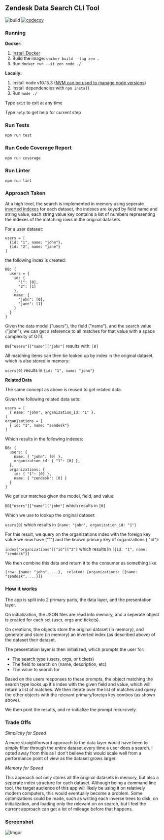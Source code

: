 ## Zendesk Data Search CLI Tool

![build](https://api.travis-ci.org/JeanMarcGoepfert/search.svg?branch=master) [![codecov](https://codecov.io/gh/JeanMarcGoepfert/search/branch/master/graph/badge.svg)](https://codecov.io/gh/JeanMarcGoepfert/search)

### Running

**Docker:**

1. [Install Docker](https://www.docker.com/get-started)
2. Build the image: `docker build --tag zen .`
3. Run `docker run --it zen node ./`

**Locally:**

1. Install node v10.15.3 ([NVM can be used to manage node versions](https://github.com/nvm-sh/nvm))
2. Install dependencies with `npm install`
3. Run `node ./`

Type `exit` to exit at any time

Type `help` to get help for current step

### Run Tests

`npm run test`

### Run Code Coverage Report

`npm run coverage`

### Run Linter

`npm run lint`

### Approach Taken

At a high level, the search is implemented in memory using seperate [inverted indexes](https://en.wikipedia.org/wiki/Inverted_index) for each dataset, the indexes are keyed by field name and string value, each string value key contains a list of numbers representing the indexes of the matching rows in the original datasets.

For a user dataset:

```
users = [
  {id: "1", name: "john"},
  {id: "2", name: "jane"}
]
```

the following index is created:

```
DB: {
  users = {
    id: {
      "1": [0],
      "2": [1]
    },
    name: {
      "john": [0],
      "jane": [1]
    }
  }
}
```

Given the data model ("users"), the field ("name"), and the search value ("john"), we can get a reference to all matches for that value with a space complexity of O(1).

`DB["users"]["name"]["john"]` results with: `[0]`

All matching items can then be looked up by index in the original dataset, which is also stored in memory:

`users[0]` results in `{id: "1", name: "john"}`

**Related Data**

The same concept as above is reused to get related data.

Given the following related data sets:

```
users = [
  { name: "john", organization_id: "1" },
]
organizations = [
  { id: "1", name: "zendesk"}
]
```

Which results in the following indexes:

```
DB: {
  users: {
    name: { "john": [0] },
    organization_id: { "1": [0] },
  },
  organizations: {
    id: { "1": [0] },
    name: { "zendesk": [0] }
  }
}

```

We get our matches given the model, field, and value:

`DB["users"]["name"]["john"]` which results in `[0]`

Which we use to lookup the original dataset:

`users[0]` which results in `{name: "john", organization_id: "1"}`

For this result, we query on the organizations index with the foreign key value we now have ("1") and the known primary key of organizations (
"id"):

`index["organizations"]["id"]["2"]` which results in `[{id: "1", name: "zendesk"}]`

We then combine this data and return it to the consumer as something like:

```
{row: {name: "john", ...},  related: {organizations: [{name: "zendesk", ...}]}
```

### How it works

The app is split into 2 primary parts, the data layer, and the presentation layer.

On initialization, the JSON files are read into memory, and a seperate object is created for each set (user, orgs and tickets).

On creations, the objects store the original dataset (in memory), and generate and store (in memory) an inverted index (as described above) of the dataset their dataset.

The presentation layer is then initialized, which prompts the user for:

- The search type (users, orgs, or tickets)
- The field to search on (name, description, etc)
- The value to search for

Based on the users responses to these prompts, the object matching the search type looks up it's index with the given field and value, which will return a list of matches. We then iterate over the list of matches and query the other objects with the relevant primary/foreign key combos (as shown above).

We then print the results, and re-initialize the prompt recursively.

### Trade Offs

_Simplicity for Speed_

A more straightforward approach to the data layer would have been to simply filter through the entire dataset every time a user does a search. I opted away from this as I don't believe this would scale well from a performance point of view as the dataset grows larger.

_Memory for Speed_

This approach not only stores all the original datasets in memory, but also a seperate index structure for each dataset. Although being a command line tool, the target audience of this app will likely be using it on relatively modern computers, this would eventually become a problem. Some optimizations could be made, such as writing each inverse trees to disk, on initialization, and loading only the relevant on on search, but I feel the current approach can get a lot of mileage before that happens.


### Screenshot

![Imgur](https://i.imgur.com/bTOT3Bx.png)

